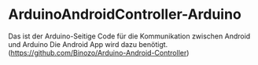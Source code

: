 # ArduinoAndroidController-Arduino
 Das ist der Arduino-Seitige Code für die Kommunikation zwischen Android und Arduino
 Die Android App wird dazu benötigt. (https://github.com/Binozo/Arduino-Android-Controller)

